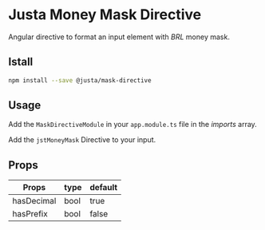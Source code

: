 # Justa Money Mask Directive

Angular directive to format an input element with _BRL_ money mask.

## Istall

```bash
npm install --save @justa/mask-directive
```

## Usage

Add the `MaskDirectiveModule` in your `app.module.ts` file in the _imports_ array.

Add the `jstMoneyMask` Directive to your input.

## Props

| Props | type | default |
|-------|------|---------|
| hasDecimal | bool | true |
| hasPrefix | bool | false |
